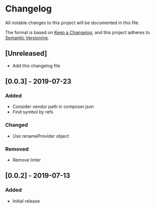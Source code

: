 # Changelog
All notable changes to this project will be documented in this file.

The format is based on [Keep a Changelog](https://keepachangelog.com/en/1.0.0/),
and this project adheres to [Semantic Versioning](https://semver.org/spec/v2.0.0.html).

## [Unreleased]
- Add this changelog file

## [0.0.3] - 2019-07-23
### Added
- Consider vendor path in composer.json
- Find symbol by refs

### Changed
- Use renameProvider object

### Removed
- Remove linter

## [0.0.2] - 2019-07-13
### Added
- Initial release

